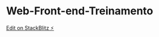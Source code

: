 # Web-Front-end-Treinamento

[Edit on StackBlitz ⚡️](https://stackblitz.com/edit/web-platform-agqx2a)